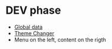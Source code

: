 # DEV phase

* [Global data](../../dev/js-nodejs-react/nextjs/react.context-global-data.md#example-1-context-in-\_app.js)
* [Theme Changer](../../dev/js-nodejs-react/nextjs/no-js/theme-changer-without-js.md)
* Menu on the left, content on the rigth
